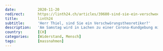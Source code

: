 ```yaml
---
date:          2020-11-20
redirect:      https://linth24.ch/articles/39600-sind-sie-ein-verschwoerungstheoretiker-herr-thiel
title:         linth24
subtitle:      'Herr Thiel, sind Sie ein Verschwörungstheoretiker?'
description:   'Am Samstag wird in Lachen zu einer Corona-Kundgebung mit verschiedenen Rednern geladen. Einer von ihnen ist Satiriker Andreas Thiel, der sich im Vorfeld den Fragen von Linth24 gestellt hat.'
country:       [CH]
categories:    [Widerstand, Mensch]
tags:          [massnahmen]
---
```

